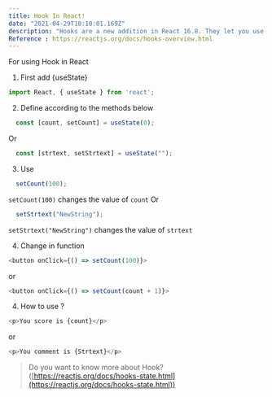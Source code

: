 ```yaml
---
title: Hook In React!
date: "2021-04-29T10:10:01.169Z"
description: "Hooks are a new addition in React 16.8. They let you use state and other React features without writing a class."
Reference : https://reactjs.org/docs/hooks-overview.html
---
```


For using Hook in React


1. First add {useState} 

```js
import React, { useState } from 'react';
```

2. Define according to the methods below

```js
  const [count, setCount] = useState(0);
```
Or
```js
  const [strtext, setStrtext] = useState("");
```

3. Use

```js
  setCount(100);
```
`setCount(100)` changes the value of `count`
Or
```js
  setStrtext("NewString");
```
`setStrtext("NewString")` changes the value of `strtext`

4. Change in function

```js
<button onClick={() => setCount(100)}>
```
or
```js
<button onClick={() => setCount(count + 1)}>
```

4. How to use ?

```js
<p>You score is {count}</p>
```
or
```js
<p>You comment is {Strtext}</p>
```

> Do you want to know more about Hook?
>([https://reactjs.org/docs/hooks-state.html](https://reactjs.org/docs/hooks-state.html))

